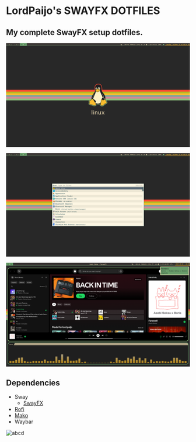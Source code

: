 # LordPaijo's SWAYFX DOTFILES
 ## My complete SwayFX setup dotfiles.

 ![screenshot 1](https://github.com/berakpaijo/swayfx-dotfiles/blob/main/ss-0.png)

 ![screenshot 2](https://github.com/berakpaijo/swayfx-dotfiles/blob/main/ss-1.png)

 ![screenshot 3](https://github.com/berakpaijo/swayfx-dotfiles/blob/main/ss-2.png)

 ## Dependencies
 - Sway
   - [SwayFX](https://github.com/WillPower3309/swayfx)
 - [Rofi](https://github.com/davatorium/rofi)
 - [Mako](https://github.com/emersion/mako)
 - Waybar

 ![abcd](https://github.com/berakpaijo/img/blob/main/New%20Piskel.gif)
